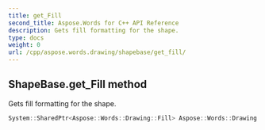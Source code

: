 ```yaml
---
title: get_Fill
second_title: Aspose.Words for C++ API Reference
description: Gets fill formatting for the shape. 
type: docs
weight: 0
url: /cpp/aspose.words.drawing/shapebase/get_fill/
---
```

## ShapeBase.get_Fill method


Gets fill formatting for the shape.

```cpp
System::SharedPtr<Aspose::Words::Drawing::Fill> Aspose::Words::Drawing::ShapeBase::get_Fill()
```

